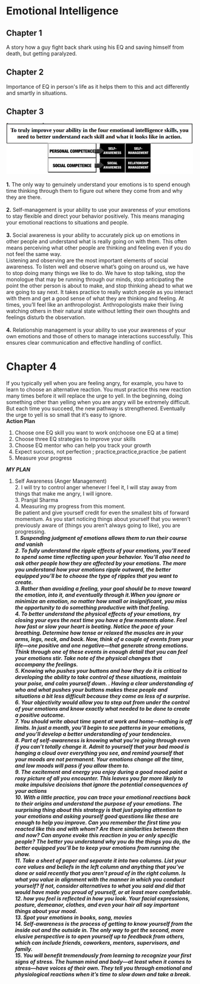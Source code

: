 # Emotional Intelligence 

## **Chapter 1**  
A story how a guy fight back shark using his EQ and saving himself from death, but getting paralyzed.

## **Chapter 2** 
Importance of EQ in person's life as it helps them to this and act differently and smartly in situations.

## **Chapter 3**  
<img src="EI-ss1.PNG"></img><br><br>
**1.** The only way to genuinely understand your emotions is to spend enough time thinking through them to figure out where they come from and why they are there.<br><br>
**2.** Self-management is your ability to use your awareness of your emotions to stay flexible and direct your behavior positively. This means managing your emotional reactions to situations and people.<br><br>
**3.** Social awareness is your ability to accurately pick up on emotions in other people and understand what is really going on with them. This often means perceiving what other people are thinking and feeling even if you do not feel the same way.<br>
Listening and observing are the most important elements of social awareness. To listen well and observe what’s going on around us, we have to stop doing many things we like to do. We have to stop talking, stop the monologue that may be running through our minds, stop anticipating the point the other person is about to make, and stop thinking ahead to what we are going to say next. It takes practice to really watch people as you interact with them and get a good sense of what they are thinking and feeling. At times, you’ll feel like an anthropologist. Anthropologists make their living watching others in their natural state without letting their own thoughts and feelings disturb the observation. <br><br>
**4.** Relationship management is your ability to use your awareness of your own emotions and those of others to manage interactions successfully. This ensures clear communication and effective handling of conflict.<br>
# **Chapter 4**
If you typically yell when you are feeling angry, for example, you have to learn to choose an alternative reaction. You must
practice this new reaction many times before it will replace the urge to yell. In the beginning, doing something other than yelling when you are angry will be extremely difficult. But each time you succeed, the new pathway is strengthened. Eventually the urge to yell is so small that it’s easy to ignore. <br>
**Action Plan**<br>
1. Choose one EQ skill you want to work on(choose one EQ at a time)<br>
2. Choose three EQ strategies to improve your skills<br>
3. Choose EQ mentor who can help you track your growth<br>
4. Expect success, not perfection ; practice,practice,practice ;be patient<br>
5. Measure your progress<br>

***MY PLAN***
1. Self Awareness (Anger Management)<br>2. I will try to control anger whenever I feel it, I will stay away from things that make me angry, I will ignore.<br>3. Pranjal Sharma<br>4. Measuring my progress from this moment.<br>
Be patient
and give yourself credit for even the smallest bits of forward momentum. As you start noticing things about yourself that you weren’t previously aware of (things you aren’t always going to like), you are progressing.<br>
***1. Suspending judgment of emotions allows them to run their course and vanish<br>2. To fully understand the ripple effects of your emotions, you’ll need to spend some time reflecting upon your behavior. You’ll also need to ask other people how they are affected by your emotions. The more you understand how your emotions ripple outward, the better equipped you’ll be to choose the type of ripples that you want to create.<br>3. Rather than avoiding a feeling, your goal should be to move toward the emotion, into it, and eventually through it.When you ignore or minimize an emotion, no matter how small or insignificant, you miss the opportunity to do something productive with that feeling.<br>4. To better understand the physical effects of your emotions, try closing your eyes the next time you have a few moments alone. Feel how fast or slow your heart is beating. Notice the pace of your breathing. Determine how tense or relaxed the muscles are in your arms, legs, neck, and back. Now, think of a couple of events from your life—one positive and one negative—that generate strong emotions. Think through one of these events in enough detail that you can feel your emotions stir. Take note of the physical changes that accompany the feelings.<br>5. Knowing who pushes your buttons and how they do it is critical to developing the ability to take control of these situations, maintain your poise, and calm yourself down. . Having a clear understanding of who and what pushes your buttons makes these people and situations a bit less difficult because they come as less of a surprise.<br>6. Your objectivity would allow you to step out from under the control of your emotions and know exactly what needed to be done to create a positive outcome.<br>7. You should write about time spent at work and home—nothing is off limits. In just a month, you’ll begin to see patterns in your emotions, and you’ll develop a better understanding of your tendencies. <br>8. Part of self-awareness is knowing what you’re going through even if you can’t totally change it. Admit to yourself that your bad mood is hanging a cloud over everything you see, and remind yourself that your moods are not permanent. Your emotions change all the time, and low moods will pass if you allow them to.<br>9. The excitement and energy you enjoy during a good mood paint a rosy picture of all you encounter. This leaves you far more likely to make impulsive decisions that ignore the potential consequences of your actions <br>10. With a little practice, you can trace your emotional reactions back to their origins and understand the purpose of your emotions. The surprising thing about this strategy is that just paying attention to your emotions and asking yourself good questions like these are enough to help you improve. Can you remember the first time you reacted like this and with whom? Are there similarities between then and now? Can anyone evoke this reaction in you or only specific people? The better you understand why you do the things you do, the better equipped you’ll be to keep your emotions from running the show.<br>11. Take a sheet of paper and separate it into two columns. List your core values and beliefs in the left column and anything that you’ve done or said recently that you aren’t proud of in the right column. Is what you value in alignment with the manner in which you conduct yourself? If not, consider alternatives to what you said and did that would have made you proud of yourself, or at least more comfortable. <br>12. how you feel is reflected in how you look. Your facial expressions, posture, demeanor, clothes, and even your hair all say important things about your mood.<br>13. Spot your emotions in books, song, movies<br>14. Self-awareness is the process of getting to know yourself from the inside out and the outside in. The only way to get the second, more elusive perspective is to open yourself up to feedback from others, which can include friends, coworkers, mentors, supervisors, and family. <br>15. You will benefit tremendously from learning to recognize your first signs of stress. The human mind and body—at least when it comes to stress—have voices of their own. They tell you through emotional and physiological reactions when it’s time to slow down and take a break.***
